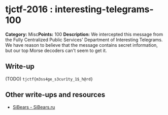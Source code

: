 # tjctf-2016 : interesting-telegrams-100

**Category:** Misc**Points:** 100
**Description:** We intercepted this message from the Fully Centralized Public Services' Department of Interesting Telegrams. We have reason to believe that the message contains secret information, but our top Morse decoders can't seem to get it.

## Write-up

(TODO)
`tjctf{m3ss4ge_s3cur1ty_1$_h@rd}`

## Other write-ups and resources

* [SiBears - SiBears.ru](http://sibears.ru/labs/TJCTF-2016-Interesting-Telegrams/)
